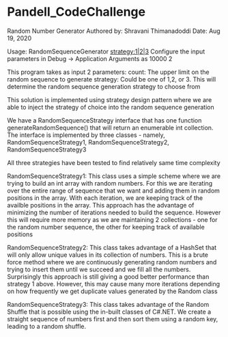 # Pandell_CodeChallenge
Random Number Generator
Authored by: Shravani Thimanadoddi
Date: Aug 19, 2020

Usage:
RandomSequenceGenerator <count> <strategy:1|2|3>
Configure the input parameters in Debug -> Application Arguments as 10000 2

This program takes as input 2 parameters:
count: The upper limit on the random sequence to generate
strategy: Could be one of 1,2, or 3. This will determine the random sequence generation strategy to choose from

This solution is implemented using strategy design pattern where we are able to inject the strategy of choice into the random sequence generation

We have a RandomSequenceStrategy interface that has one function generateRandomSequence() that will return an enumerable int collection.
The interface is implemented by three classes - namely, RandomSequenceStrategy1, RandomSequenceStrategy2, RandomSequenceStrategy3

All three strategies have been tested to find relatively same time complexity

RandomSequenceStrategy1:
This class uses a simple scheme where we are trying to build an int array with random numbers. For this we are iterating over the entire
range of sequence that we want and adding them in random positions in the array. With each iteration, we are keeping track of the availble
positions in the array. This approach has the advantage of minimizing the number of iterations needed to build the sequence. However this will
require more memory as we are maintaining 2 collections - one for the random number sequence, the other for keeping track of available positions

RandomSequenceStrategy2:
This class takes advantage of a HashSet that will only allow unique values in its collection of numbers. This is a brute force method where
we are continuously generating random numbers and trying to insert them until we succeed and we fill all the numbers. Surprisingly this approach
is still giving a good better performance than strategy 1 above. However, this may cause many more iterations depending on how frequently
we get duplicate values generated by the Random class

RandomSequenceStrategy3:
This class takes advantage of the Random Shuffle that is possible using the in-built classes of C#.NET. We create a straight sequence of numbers
first and then sort them using a random key, leading to a random shuffle.
